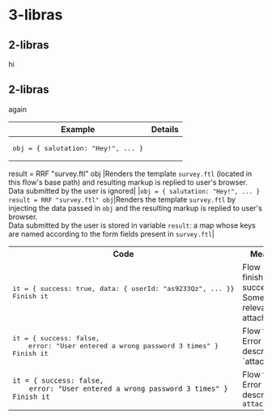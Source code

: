 # 3-libras
 
## 2-libras

hi

## 2-libras
again

|Example|Details|
|-|-|
|<pre>obj = { salutation: "Hey!", ... }
result = RRF "survey.ftl" obj
</pre>|Renders the template `survey.ftl` (located in this flow's base path) and resulting markup is replied to user's browser.<br/>Data submitted by the user is ignored|
|`obj = { salutation: "Hey!", ... }`<br/>`result = RRF "survey.ftl" obj`|Renders the template `survey.ftl` by injecting the data passed in `obj` and the resulting markup is replied to user's browser.<br/>Data submitted by the user is stored in variable `result`: a map whose keys are named according to the form fields present in `survey.ftl`|

<table>
	<tr><th>Code</th><th>Meaning</th></tr>
	<tr>
		<td>
<pre>it = { success: true, data: { userId: "as9233Qz", ... }}
Finish it</pre>
		</td>
		<td>Flow finished successfully. Some relevant data attached</td>
	</tr>
	<tr>
		<td>
<pre>it = { success: false,
    error: "User entered a wrong password 3 times" }
Finish it</pre>
		</td>
		<td>Flow failed. Error description `attached`</td>
	</tr>
	<tr>
<td>

```
it = { success: false,
    error: "User entered a wrong password 3 times" }
Finish it
```

</td>
		<td>Flow failed. Error description <code>attached</code></td>
	</tr>
</table>
